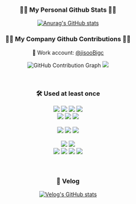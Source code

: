 <h3 align="center">👩‍💻 My Personal Github Stats 👩‍💻</h3>
<div align="center">

[![Anurag's GitHub stats](https://github-readme-stats.vercel.app/api?username=kelly6226&show_icons=true&include_all_commits=true&disable_animations=true&theme=vue)](https://github.com/anuraghazra/github-readme-stats)

<h3 align="center">👩‍💻 My Company Github Contributions 👩‍💻</h3>

🏢 Work account: [@jisooBigc](https://github.com/jisooBigc)

![GitHub Contribution Graph](https://ghchart.rshah.org/jisooBigc)
![](http://github-profile-summary-cards.vercel.app/api/cards/profile-details?username=jisooBigc&theme=default)


</div>

<br>

<h3 align="center">🛠 Used at least once</h3>
<div align="center">
  
<img src="https://img.shields.io/badge/HTML5-E34F26?style=flat-square&logo=html5&logoColor=white"/>
<img src="https://img.shields.io/badge/CSS3-1572B6?style=flat-square&logo=css3&logoColor=white"/>
<img src="https://img.shields.io/badge/JavaScript-F7DF1E?style=flat-square&logo=javascript&logoColor=black"/>
<img src="https://img.shields.io/badge/Typescript-3178C6?style=flat-square&logo=Typescript&logoColor=white"/>
<br>

<img src="https://img.shields.io/badge/styled components-DB7093?style=flat-square&logo=styled-components&logoColor=white"/>
<img src="https://img.shields.io/badge/React-61DAFB?style=flat-square&logo=React&logoColor=black"/>
<img src="https://img.shields.io/badge/React Native-61DAFB?style=flat-square&logo=React&logoColor=black"/>
<br><br>

<img src="https://img.shields.io/badge/Python-3776AB?style=flat-square&logo=Python&logoColor=white"/>
<img src="https://img.shields.io/badge/Node.js-339933?style=flat-square&logo=Node.js&logoColor=white"/>
<img src="https://img.shields.io/badge/MySQL-4479A1?style=flat-square&logo=MySQL&logoColor=white"/>
<br><br>

<img src="https://img.shields.io/badge/Expo-000000?style=flat-square&logo=Expo&logoColor=white"/>
<img src="https://img.shields.io/badge/Android Studio-3DDC84?style=flat-square&logo=Android Studio&logoColor=white"/>
<br>
<img src="https://img.shields.io/badge/Git-F05032?style=flat-square&logo=git&logoColor=white"/>
<img src="https://img.shields.io/badge/Linux-FCC624?style=flat-square&logo=linux&logoColor=black"/>
<img src="https://img.shields.io/badge/C-A8B9CC?style=flat-square&logo=C&logoColor=white"/>
<img src="https://img.shields.io/badge/C++-00599C?style=flat-square&logo=C%2B%2B&logoColor=white"/>
</div>
<br><br>

<h3 align="center">📌 Velog</h3>
<div align="center">

[![Velog's GitHub stats](https://velog-readme-stats.vercel.app/api/badge?name=kelly6226)](https://velog.io/@kelly6226) 

</div>

